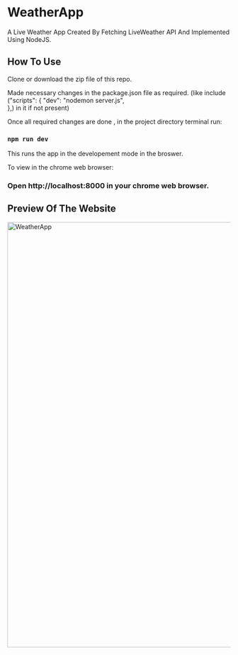 # WeatherApp
A Live Weather App Created By Fetching LiveWeather API And Implemented Using NodeJS.

## How To Use
Clone or download the zip file of this repo.

Made necessary changes in the package.json file as required.
(like include ("scripts": {
       "dev": "nodemon server.js",  
  },) in it if not present)
  
  
Once all required changes are done , in the project directory terminal run:
### `npm run dev`

This runs the app in the developement mode in the broswer.

To view in the chrome web browser:
### Open http://localhost:8000 in your chrome web browser.

## Preview Of The Website
<img width="959" alt="WeatherApp" src="https://github.com/Naisargika1402/WeatherApp/assets/106147044/f13b2e55-8c07-4b8e-b16b-c713f49db928">


